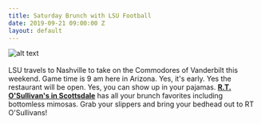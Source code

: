 ```yaml
---
title: Saturday Brunch with LSU Football
date: 2019-09-21 09:00:00 Z
layout: default
---
```


![alt text](https://lsu-phoenix-alumni.github.io/assets/img/VandyWatchParty.png)  
<br>
LSU travels to Nashville to take on the Commodores of Vanderbilt this weekend. Game time is 9 am here in Arizona. Yes, it's early. Yes the restaurant will be open. Yes, you can show up in your pajamas. **[R.T. O'Sullivan's in Scottsdale][1]** has all your brunch favorites including bottomless mimosas. Grab your slippers and bring your bedhead out to RT O'Sullivans!

[1]: https://scottsdale.rtosullivans.com/ "RTO Scottsdale website"